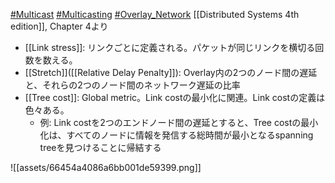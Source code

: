 [#Multicast](Multicast.md) [#Multicasting](Multicasting) [#Overlay_Network](Overlay_Network)
[[Distributed Systems 4th edition]], Chapter 4より
- [[Link stress]]: リンクごとに定義される。パケットが同じリンクを横切る回数を数える。
- [[Stretch]]([[Relative Delay Penalty]]): Overlay内の2つのノード間の遅延と、それらの2つのノード間のネットワーク遅延の比率
- [[Tree cost]]: Global metric。Link costの最小化に関連。Link costの定義は色々ある。
	- 例: Link costを2つのエンドノード間の遅延とすると、Tree costの最小化は、すべてのノードに情報を発信する総時間が最小となるspanning treeを見つけることに帰結する

![[assets/66454a4086a6bb001de59399.png]]
